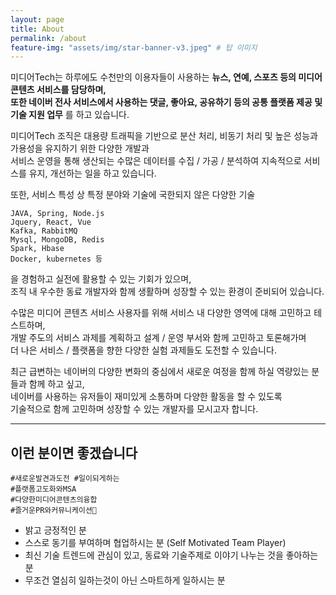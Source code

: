 ```yaml
---
layout: page
title: About
permalink: /about
feature-img: "assets/img/star-banner-v3.jpeg" # 탑 이미지
---
```

  
미디어Tech는 하루에도 수천만의 이용자들이 사용하는 **뉴스, 연예, 스포츠 등의 미디어 콘텐츠 서비스를 담당하며,**<br/> 
**또한 네이버 전사 서비스에서 사용하는 댓글, 좋아요, 공유하기 등의 공통 플랫폼 제공 및 기술 지원 업무** 를 하고 있습니다.

미디어Tech 조직은 대용량 트래픽을 기반으로 분산 처리, 비동기 처리 및 높은 성능과 가용성을 유지하기 위한 다양한 개발과 <br/>서비스 운영을 통해 생산되는 수많은 데이터를 수집 / 가공 / 분석하여 지속적으로 서비스를 유지, 개선하는 일을 하고 있습니다.

또한, 서비스 특성 상 특정 분야와 기술에 국한되지 않은 다양한 기술
```
JAVA, Spring, Node.js
Jquery, React, Vue
Kafka, RabbitMQ
Mysql, MongoDB, Redis
Spark, Hbase
Docker, kubernetes 등
```
을 경험하고 실전에 활용할 수 있는 기회가 있으며, <br/>
조직 내 우수한 동료 개발자와 함께 생활하며 성장할 수 있는 환경이 준비되어 있습니다.

수많은 미디어 콘텐츠 서비스 사용자를 위해 서비스 내 다양한 영역에 대해 고민하고 테스트하며, <br/>
개발 주도의 서비스 과제를 계획하고 설계 / 운영 부서와 함께 고민하고 토론해가며 <br/>
더 나은 서비스 / 플랫폼을 향한 다양한 실험 과제들도 도전할 수 있습니다.

최근 급변하는 네이버의 다양한 변화의 중심에서 새로운 여정을 함께 하실 역량있는 분들과 함께 하고 싶고,<br/>
네이버를 사용하는 유저들이 재미있게 소통하며 다양한 활동을 할 수 있도록 <br/>
기술적으로 함께 고민하며 성장할 수 있는 개발자를 모시고자 합니다.

<hr/>

## 이런 분이면 좋겠습니다
```
#새로운발견과도전 #일이되게하는
#플랫폼고도화와MSA
#다양한미디어콘텐츠의융합
#즐거운PR와커뮤니케이션
```
- 밝고 긍정적인 분
- 스스로 동기를 부여하며 협업하시는 분 (Self Motivated Team Player)
- 최신 기술 트렌드에 관심이 있고, 동료와 기술주제로 이야기 나누는 것을 좋아하는 분
- 무조건 열심히 일하는것이 아닌 스마트하게 일하시는 분

